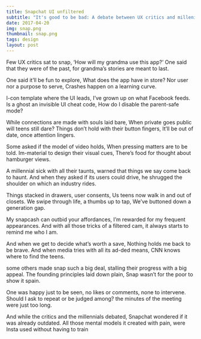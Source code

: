 ```yaml
---
title: Snapchat UI unfiltered
subtitle: "It's good to be bad: A debate between UX critics and millenials"
date: 2017-04-20
img: snap.png
thumbnail: snap.png
tags: design
layout: post
---
```


Few UX critics sat to snap,
‘How will my grandma use this app?’
One said that they were of the past,
for grandma’s stories are meant to last.

One said it’ll be fun to explore,
What does the app have in store?
Nor user nor a purpose to serve,
Crashes happen on a learning curve.

I-con template where the UI leads,
I’ve grown up on what Facebook feeds.
Is a ghost an invisible UI cheat code,
How do I disable the parent-safe mode?

While connections are made with souls laid bare,
When private goes public will teens still dare?
Things don’t hold with their button fingers,
It’ll be out of date, once attention lingers.

Some asked if the model of video holds,
When pressing matters are to be told.
Im-material to design their visual cues,
There’s food for thought about hamburger views.

A millennial sick with all their taunts,
warned that things we say come back to haunt.
And when they asked if its users could drive,
he shrugged the shoulder on which an industry rides.

Things stacked in drawers, user consents,
Us teens now walk in and out of closets.
We swipe through life, a thumbs up to tap,
We’ve buttoned down a generation gap.

My snapcash can outbid your affordances,
I’m rewarded for my frequent appearances.
And with all those tricks of a filtered cam,
it always starts to remind me who I am.

And when we get to decide what’s worth a save,
Nothing holds me back to be brave.
And when media tries with all its ad-ded means,
CNN knows where to find the teens.

some others made snap such a big deal,
stalling their progress with a big appeal.
The founding principles laid down plain,
Snap wasn’t for the poor to show it spain.

One was happy just to be seen,
no likes or comments, none to intervene.
Should I ask to repeat or be judged among?
the minutes of the meeting were just too long.

And while the critics and the millennials debated,
Snapchat wondered if it was already outdated.
All those mental models it created with pain,
were Insta used without having to train